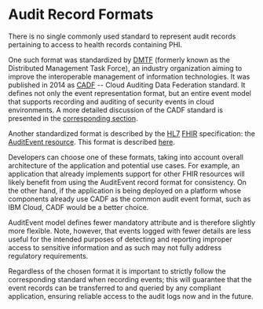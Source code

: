 # Audit Record Formats

There is no single commonly used standard to represent audit records pertaining
to access to health records containing PHI. 

One such format was standardized by [DMTF](https://www.dmtf.org/about) (formerly known as the Distributed
Management Task Force), an industry organization aiming to improve the interoperable
management of information technologies. It was published in 2014 as [CADF](https://www.dmtf.org/standards/cadf) -- 
Cloud Auditing Data Federation standard. It defines not only the event representation
format, but an entire event model that supports recording and auditing of security
events in cloud environments. A more detailed discussion of the CADF standard is
presented in the [corresponding section](cadf.md).

Another standardized format is described by the [HL7](glossary.md/#hl7) [FHIR](glossary.md/#fhir) specification: the [AuditEvent resource]((https://www.hl7.org/fhir/auditevent.html)). This format is described [here](fhir-auditevent.md).

Developers can choose one of these formats, taking into account overall architecture of the application and potential use cases. For example, an application that already implements support for other FHIR resources will likely benefit from using the AuditEvent record format for consistency. On the other hand, if the application is being deployed on a platform whose components already use CADF as the common audit event format, such as IBM Cloud, CADF would be a better choice. 

AuditEvent model defines fewer mandatory attribute and is therefore slightly more flexible. Note, however, that events logged with fewer details are less useful for the intended purposes of detecting and reporting improper access to sensitive information and as such may not fully address regulatory requirements.

Regardless of the chosen format it is important to strictly follow the corresponding standard when recording events; this will guarantee that the event records can be transferred to and queried by any compliant application, ensuring reliable access to the audit logs now and in the future.
